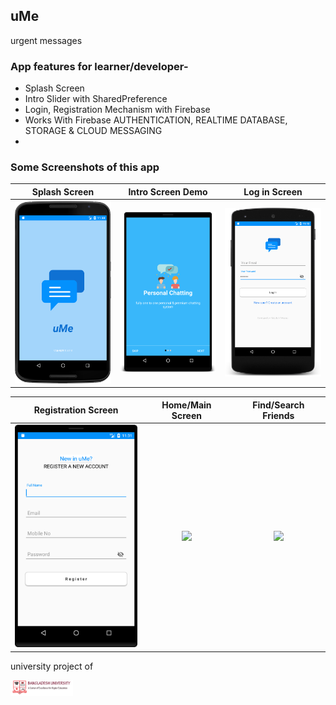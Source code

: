 ## uMe
urgent messages

### App features for learner/developer-
* Splash Screen
* Intro Slider with SharedPreference
* Login, Registration Mechanism with Firebase
* Works With Firebase AUTHENTICATION, REALTIME DATABASE, STORAGE & CLOUD MESSAGING
*


### Some Screenshots of this app

Splash Screen                         |  Intro Screen Demo                     |Log in Screen
:------------------------------------:|:--------------------------------------:|:------------------------------------: 
<img src="images/01.png" width="200">  |  <img src="images/2.png" width="200">  |<img src="images/3.png" width="200">

Registration Screen                  | Home/Main Screen                     | Find/Search Friends
:-----------------------------------:|:------------------------------------:|:------------------------------------:
<img src="images/04.png" width="200"> | <img src="images/5.png" width="200"> |<img src="images/6.png" width="200"> 








university project of

<img src="images/bu.png" width="100"> 

